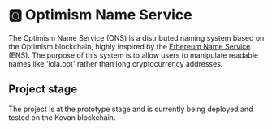 # 🅾️ Optimism Name Service

The Optimism Name Service (ONS) is a distributed naming system based on the Optimism blockchain, highly inspired by the [Ethereum Name Service](https://ens.domains/) (ENS). The purpose of this system is to allow users to manipulate readable names like 'lola.opt' rather than long cryptocurrency addresses.

## Project stage
The project is at the prototype stage and is currently being deployed and tested on the Kovan blockchain.
